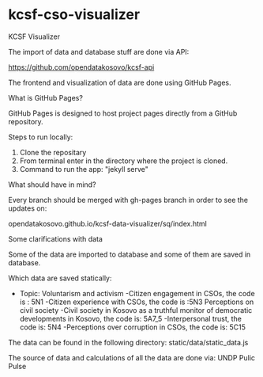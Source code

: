 # kcsf-cso-visualizer
KCSF Visualizer


The import of data and database stuff are done via API:

https://github.com/opendatakosovo/kcsf-api

The frontend and visualization of data are done using GitHub Pages.

What is GitHub Pages?

GitHub Pages is designed to host project pages directly from a GitHub repository.


Steps to run locally:
1. Clone the repositary
2. From terminal enter in the directory where the project is cloned.
3. Command to run the app: "jekyll serve"


What should have in mind?

Every branch should be merged with gh-pages branch in order to see the updates on:

opendatakosovo.github.io/kcsf-data-visualizer/sq/index.html


Some clarifications with data

Some of the data are imported to database and some of them are saved in database.

Which data are saved statically:

- Topic:
	Voluntarism and activism
		-Citizen engagement in CSOs, the code is :  5N1
		-Citizen experience with CSOs, the code is :5N3 
	Perceptions on civil society
		-Civil society in Kosovo as a truthful monitor of democratic developments in Kosovo, the code is: 5A7_5
		-Interpersonal trust, the code is: 5N4
		-Perceptions over corruption in CSOs, the code is: 5C15

The data can be found in the following directory:
	static/data/static_data.js


The source of data and calculations of all the data are done via: 
UNDP Pulic Pulse

